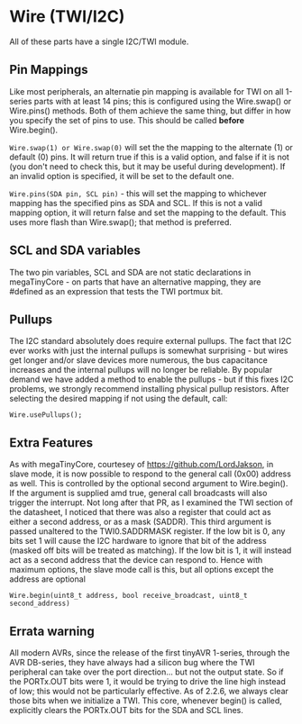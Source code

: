 # Wire (TWI/I2C)
All of these parts have a single I2C/TWI module.

## Pin Mappings
Like most peripherals, an alternatie pin mapping is available for TWI on all 1-series parts with at least 14 pins; this is configured using the Wire.swap() or Wire.pins() methods. Both of them achieve the same thing, but differ in how you specify the set of pins to use. This should be called **before** Wire.begin().

`Wire.swap(1) or Wire.swap(0)` will set the the mapping to the alternate (1) or default (0) pins. It will return true if this is a valid option, and false if it is not (you don't need to check this, but it may be useful during development). If an invalid option is specified, it will be set to the default one.

`Wire.pins(SDA pin, SCL pin)` - this will set the mapping to whichever mapping has the specified pins as SDA and SCL. If this is not a valid mapping option, it will return false and set the mapping to the default. This uses more flash than Wire.swap(); that method is preferred.

## SCL and SDA variables
The two pin variables, SCL and SDA are not static declarations in megaTinyCore - on parts that have an alternative mapping, they are #defined as an expression that tests the TWI portmux bit.

## Pullups
The I2C standard absolutely does require external pullups. The fact that I2C ever works with just the internal pullups is somewhat surprising - but wires get longer and/or slave devices more numerous, the bus capacitance increases and the internal pullups will no longer be reliable. By popular demand we have added a method to enable the pullups - but if this fixes I2C problems, we strongly recommend installing physical pullup resistors. After selecting the desired mapping if not using the default, call:
```
Wire.usePullups();
```

## Extra Features
As with megaTinyCore, courtesey of https://github.com/LordJakson, in slave mode, it is now possible to respond to the general call (0x00) address as well. This is controlled by the optional second argument to Wire.begin(). If the argument is supplied amd true, general call broadcasts will also trigger the interrupt. Not long after that PR, as I examined the TWI section of the datasheet, I noticed that there was also a register that could act as either a second address, or as a mask (SADDR). This third argument is passed unaltered to the TWI0.SADDRMASK register. If the low bit is 0, any bits set 1 will cause the I2C hardware to ignore that bit of the address (masked off bits will be treated as matching). If the low bit is 1, it will instead act as a second address that the device can respond to. Hence with maximum options, the slave mode call is this, but all options except the address are optional
```
Wire.begin(uint8_t address, bool receive_broadcast, uint8_t second_address)
```

## Errata warning
All modern AVRs, since the release of the first tinyAVR 1-series, through the AVR DB-series, they have always had a silicon bug where the TWI peripheral can take over the port direction... but not the output state. So if the PORTx.OUT bits were 1, it would be trying to drive the line high instead of low; this would not be particularly effective. As of 2.2.6, we always clear those bits when we initialize a TWI. This core, whenever begin() is called, explicitly clears the PORTx.OUT bits for the SDA and SCL lines.
